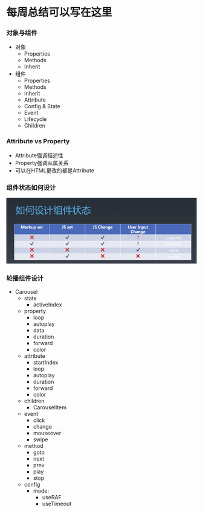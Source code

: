 # 每周总结可以写在这里
### 对象与组件
- 对象
  - Properties
  - Methods
  - Inherit
- 组件
  - Properties
  - Methods
  - Inherit
  - Attribute
  - Config & State
  - Event
  - Lifecycle
  - Children
### Attribute vs Property
  - Attribute强调描述性
  - Property强调从属关系
  - 可以在HTML更改的都是Attribute
### 组件状态如何设计
![组件状态如何设计](./comp.png)

### 轮播组件设计
- Carousel
  - state
    - activeIndex
  - property
    - loop
    - autoplay
    - data
    - duration
    - forward
    - color
  - attribute
    - startIndex
    - loop
    - autoplay
    - duration
    - forward
    - color
  - children
    - CarouselItem
  - event
    - click
    - change
    - mouseover
    - swipe
  - method
    - goto
    - next
    - prev
    - play
    - stop
  - config
    - mode:
      - useRAF
      - useTimeout
